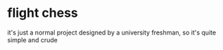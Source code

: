 # flight chess

it's just a normal project designed by a university freshman, so it's quite simple and crude